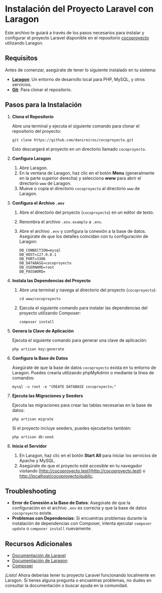 # Instalación del Proyecto Laravel con Laragon

Este archivo te guiará a través de los pasos necesarios para instalar y configurar el proyecto Laravel disponible en el repositorio [cocoproyecto](https://github.com/danireiros/cocoproyecto.git) utilizando Laragon.

## Requisitos

Antes de comenzar, asegúrate de tener lo siguiente instalado en tu sistema:

- **[Laragon](https://laragon.org/)**: Un entorno de desarrollo local para PHP, MySQL, y otros servicios.
- **[Git](https://git-scm.com/)**: Para clonar el repositorio.

## Pasos para la Instalación

1. **Clona el Repositorio**

   Abre una terminal y ejecuta el siguiente comando para clonar el repositorio del proyecto:

   `git clone https://github.com/danireiros/cocoproyecto.git`

   Esto descargará el proyecto en un directorio llamado `cocoproyecto`.

2. **Configura Laragon**

   1. Abre Laragon.
   2. En la ventana de Laragon, haz clic en el botón **Menu** (generalmente en la parte superior derecha) y selecciona **www** para abrir el directorio `www` de Laragon.
    3. Mueve o copia el directorio `cocoproyecto` al directorio `www` de Laragon.

3. **Configura el Archivo `.env`**

   1. Abre el directorio del proyecto (`cocoproyecto`) en un editor de texto.
   2. Renombra el archivo `.env.example` a `.env`.
   3. Abre el archivo `.env` y configura la conexión a la base de datos. Asegúrate de que los detalles coincidan con tu configuración de Laragon:

      ```
      DB_CONNECTION=mysql
      DB_HOST=127.0.0.1
      DB_PORT=3306
      DB_DATABASE=cocoproyecto
      DB_USERNAME=root
      DB_PASSWORD=
      ```

4. **Instala las Dependencias del Proyecto**

   1. Abre una terminal y navega al directorio del proyecto (`cocoproyecto`):

      `cd www/cocoproyecto`

   2. Ejecuta el siguiente comando para instalar las dependencias del proyecto utilizando Composer:

      `composer install`

5. **Genera la Clave de Aplicación**

   Ejecuta el siguiente comando para generar una clave de aplicación:

   `php artisan key:generate`

6. **Configura la Base de Datos**

   Asegúrate de que la base de datos `cocoproyecto` exista en tu entorno de Laragon. Puedes crearla utilizando phpMyAdmin o mediante la línea de comandos:

   `mysql -u root -e "CREATE DATABASE cocoproyecto;"`

7. **Ejecuta las Migraciones y Seeders**

   Ejecuta las migraciones para crear las tablas necesarias en la base de datos:

   `php artisan migrate`

   Si el proyecto incluye seeders, puedes ejecutarlos también:

   `php artisan db:seed`

8. **Inicia el Servidor**

   1. En Laragon, haz clic en el botón **Start All** para iniciar los servicios de Apache y MySQL.
   2. Asegúrate de que el proyecto esté accesible en tu navegador visitando [http://cocoproyecto.test](http://cocoproyecto.test) o [http://localhost/cocoproyecto/public](http://localhost/cocoproyecto/public).

## Troubleshooting

- **Error de Conexión a la Base de Datos**: Asegúrate de que la configuración en el archivo `.env` es correcta y que la base de datos `cocoproyecto` existe.
- **Problemas con Dependencias**: Si encuentras problemas durante la instalación de dependencias con Composer, intenta ejecutar `composer update` o `composer install` nuevamente.

## Recursos Adicionales

- [Documentación de Laravel](https://laravel.com/docs)
- [Documentación de Laragon](https://laragon.org/docs/)
- [Composer](https://getcomposer.org/)

¡Listo! Ahora deberías tener tu proyecto Laravel funcionando localmente en Laragon. Si tienes alguna pregunta o encuentras problemas, no dudes en consultar la documentación o buscar ayuda en la comunidad.
